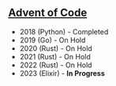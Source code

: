 ## [Advent of Code](https://adventofcode.com/)

- 2018 (Python) - Completed
- 2019 (Go) - On Hold
- 2020 (Rust) - On Hold
- 2021 (Rust) - On Hold
- 2022 (Rust) - On Hold
- 2023 (Elixir) - **In Progress**
